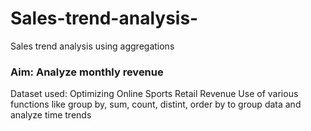 # Sales-trend-analysis-
Sales trend analysis using aggregations

### Aim: Analyze monthly revenue 
Dataset used: Optimizing Online Sports Retail Revenue
Use of various functions like group by, sum, count, distint, order by to group data and analyze time trends
